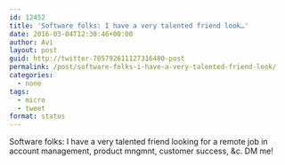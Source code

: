```yaml
---
id: 12452
title: 'Software folks: I have a very talented friend look…'
date: 2016-03-04T12:30:46+00:00
author: Avi
layout: post
guid: http://twitter-705792611127316480-post
permalink: /post/software-folks-i-have-a-very-talented-friend-look/
categories:
  - none
tags:
  - micro
  - tweet
format: status
---
```

Software folks: I have a very talented friend looking for a remote job in account management, product mngmnt, customer success, &c. DM me!